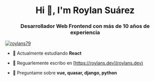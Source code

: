 <h1 align="center">Hi 👋, I'm Roylan Suárez</h1>
<h3 align="center">Desarrollador Web Frontend con más de 10 años de experiencia</h3>

<p align="left"> <a href="https://twitter.com/roylans79" target="blank"><img src="https://img.shields.io/twitter/follow/roylans79?logo=twitter&style=for-the-badge" alt="roylans79" /></a> </p>

- 🌱 Actualmente estudiando **React**

- 📝 Reguarlemente escribo en [https://roylans.dev](roylans.dev)

- 💬 Preguntame sobre **vue, quasar, django, python**

